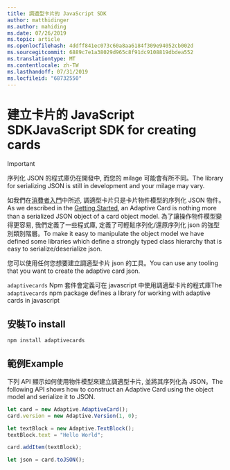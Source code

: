 ```yaml
---
title: 調適型卡片的 JavaScript SDK
author: matthidinger
ms.author: mahiding
ms.date: 07/26/2019
ms.topic: article
ms.openlocfilehash: 4ddff841ec073c60a8aa6184f309e94052cb002d
ms.sourcegitcommit: 6889c7e1a38029d965c8f91dc9108819dbdea552
ms.translationtype: MT
ms.contentlocale: zh-TW
ms.lasthandoff: 07/31/2019
ms.locfileid: "68732550"
---
```

# <a name="javascript-sdk-for-creating-cards"></a><span data-ttu-id="8c27e-102">建立卡片的 JavaScript SDK</span><span class="sxs-lookup"><span data-stu-id="8c27e-102">JavaScript SDK for creating cards</span></span>

> [!IMPORTANT]
> <span data-ttu-id="8c27e-103">序列化 JSON 的程式庫仍在開發中, 而您的 milage 可能會有所不同。</span><span class="sxs-lookup"><span data-stu-id="8c27e-103">The library for serializing JSON is still in development and your milage may vary.</span></span>

<span data-ttu-id="8c27e-104">如我們在[消費者入門](../../authoring-cards/getting-started.md)中所述, 調適型卡片只是卡片物件模型的序列化 JSON 物件。</span><span class="sxs-lookup"><span data-stu-id="8c27e-104">As we described in the [Getting Started](../../authoring-cards/getting-started.md), an Adaptive Card is nothing more than a serialized JSON object of a card object model.</span></span>  <span data-ttu-id="8c27e-105">為了讓操作物件模型變得更容易, 我們定義了一些程式庫, 定義了可輕鬆序列化/還原序列化 json 的強型別類別階層。</span><span class="sxs-lookup"><span data-stu-id="8c27e-105">To make it easy to manipulate the object model we have defined some libraries which define a strongly typed class hierarchy that is easy to serialize/deserialize json.</span></span>

<span data-ttu-id="8c27e-106">您可以使用任何您想要建立調適型卡片 json 的工具。</span><span class="sxs-lookup"><span data-stu-id="8c27e-106">You can use any tooling that you want to create the adaptive card json.</span></span>

<span data-ttu-id="8c27e-107">`adaptivecards` Npm 套件會定義可在 javascript 中使用調適型卡片的程式庫</span><span class="sxs-lookup"><span data-stu-id="8c27e-107">The `adaptivecards` npm package defines a library for working with adaptive cards in javascript</span></span>

## <a name="to-install"></a><span data-ttu-id="8c27e-108">安裝</span><span class="sxs-lookup"><span data-stu-id="8c27e-108">To install</span></span>
```console
npm install adaptivecards
```

## <a name="example"></a><span data-ttu-id="8c27e-109">範例</span><span class="sxs-lookup"><span data-stu-id="8c27e-109">Example</span></span>

<span data-ttu-id="8c27e-110">下列 API 顯示如何使用物件模型來建立調適型卡片, 並將其序列化為 JSON。</span><span class="sxs-lookup"><span data-stu-id="8c27e-110">The following API shows how to construct an Adaptive Card using the object model and serialize it to JSON.</span></span>

```typescript
let card = new Adaptive.AdaptiveCard();
card.version = new Adaptive.Version(1, 0);

let textBlock = new Adaptive.TextBlock();
textBlock.text = "Hello World";

card.addItem(textBlock);

let json = card.toJSON();
```
